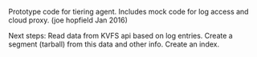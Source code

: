 Prototype code for tiering agent.
Includes mock code for log access and cloud proxy.
(joe hopfield Jan 2016)


Next steps:
Read data from KVFS api based on log entries.
Create a segment (tarball) from this data and other info.
Create an index.
